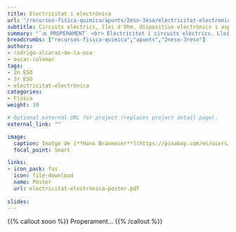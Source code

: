 ```yaml
---
title: Electricitat i electrònica
url: "/recursos-fisica-quimica/apunts/2eso-3eso/electricitat-electronica"
subtitle: Circuits elèctrics, llei d'Ohm, dispositius electrònics i aspectes industrials de l'energia
summary: "`🔜 PROPERAMENT` <br> Electricitat i circuits elèctrics. Llei d'Ohm. Dispositius electrònics. Aspectes industrials de l'energia."
breadcrumbs: ["recursos-fisica-quimica","apunts","2neso-3reso"]
authors:
- rodrigo-alcaraz-de-la-osa
- oscar-colomar
tags:
- 2n ESO
- 3r ESO
- electricitat-electrònica
categories:
- Física
weight: 10

# Optional external URL for project (replaces project detail page).
external_link: ""

image:
  caption: Imatge de [**Hans Braxmeier**](https://pixabay.com/es/users/hans-2/) en [Pixabay](https://pixabay.com/es/)
  focal_point: Smart

links:
- icon_pack: fas
  icon: file-download
  name: Pòster
  url: electricitat-electronica-poster.pdf
  
slides:
---
```


{{% callout soon %}}
Properament...
{{% /callout %}}